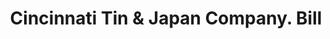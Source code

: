 ---
doi: 10.7916/D8ZW2Z01
date_other: '1880'
date_other_textual: 1880-1889
form: printed ephemera
genre:
- Invoices
name:
- Cincinnati Tin & Japan Company
object_in_context_url: https://biggert.cul.columbia.edu/items/view/ave_biggert_01248
subject_hierarchical_geographic:
- Cincinnati, Ohio, United States
subject_name:
- Cincinnati Tin & Japan Company
title: Cincinnati Tin & Japan Company. Bill
sort_title: Cincinnati Tin & Japan Company. Bill
call_number: ave_biggert_01248
coordinates:
- 39.1,-84.51666666666667
pid: ave_biggert_01248
identifiers: ave_biggert_01248
canvas_id: ldpd:396510
permalink: "/items/ave_biggert_01248/"
layout: iiif-image-page
---